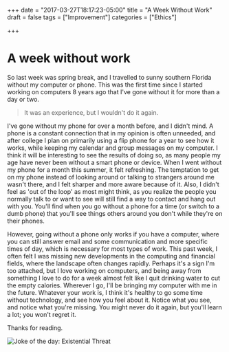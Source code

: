 +++
date = "2017-03-27T18:17:23-05:00"
title = "A Week Without Work"
draft = false
tags = ["Improvement"]
categories = ["Ethics"]

+++

# A week without work

So last week was spring break, and I travelled to sunny southern Florida without my computer or phone. This was the first time since I started working on computers 8 years ago that I've gone without it for more than a day or two.

> It was an experience, but I wouldn't do it again.

I've gone without my phone for over a month before, and I didn't mind. A phone is a constant connection that in my opinion is often unneeded, and after college I plan on primarily using a flip phone for a year to see how it works, while keeping my calendar and group messages on my computer. I think it will be interesting to see the results of doing so, as many people my age have never been without a smart phone or device. When I went without my phone for a month this summer, it felt refreshing. The temptation to get on my phone instead of looking around or talking to strangers around me wasn't there, and I felt sharper and more aware because of it. Also, I didn't feel as 'out of the loop' as most might think, as you realize the people you normally talk to or want to see will still find a way to contact and hang out with you. You'll find when you go without a phone for a time (or switch to a dumb phone) that you'll see things others around you don't while they're on their phones.

However, going without a phone only works if you have a computer, where you can still answer email and some communication and more specific times of day, which is necessary for most types of work. This past week, I often felt I was missing new developments in the computing and financial fields, where the landscape often changes rapidly. Perhaps it's a sign I'm too attached, but I love working on computers, and being away from something I love to do for a week almost felt like I quit drinking water to cut the empty calories. Wherever I go, I'll be bringing my computer with me in the future. Whatever your work is, I think it's healthy to go some time without technology, and see how you feel about it. Notice what you see, and notice what you're missing. You might never do it again, but you'll learn a lot; you won't regret it.

Thanks for reading.

![Joke of the day: Existential Threat](http://gooddebate.org/images/ex_threat.JPG)

